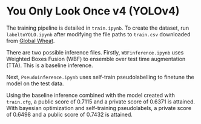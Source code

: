 # You Only Look Once v4 (YOLOv4)

The training pipeline is detailed in `train.ipynb`. To create the dataset, run `labeltoYOLO.ipynb` after modifying the file paths to `train.csv` downloaded from [Global Wheat](https://www.kaggle.com/c/global-wheat-detection/data). 

There are two possible inference files. Firstly, `WBFinference.ipynb` uses Weighted Boxes Fusion (WBF) to ensemble over test time augmentation (TTA). This is a baseline inference.

Next, `Pseudoinference.ipynb` uses self-train pseudolabelling to finetune the model on the test data.

Using the baseline inference combined with the model created with `train.cfg`, a public score of 0.7115 and a private score of 0.6371 is attained. With bayesian optimization and self-training pseudolabels, a private score of 0.6498 and a public score of 0.7432 is attained. 